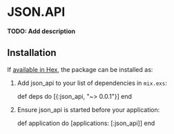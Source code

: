 # JSON.API

**TODO: Add description**

## Installation

If [available in Hex](https://hex.pm/docs/publish), the package can be installed as:

  1. Add json_api to your list of dependencies in `mix.exs`:

        def deps do
          [{:json_api, "~> 0.0.1"}]
        end

  2. Ensure json_api is started before your application:

        def application do
          [applications: [:json_api]]
        end

